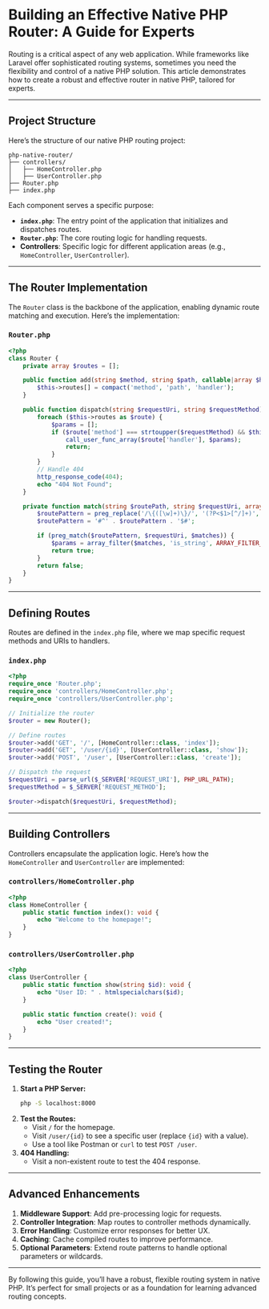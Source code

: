 # Building an Effective Native PHP Router: A Guide for Experts

Routing is a critical aspect of any web application. While frameworks like Laravel offer sophisticated routing systems, sometimes you need the flexibility and control of a native PHP solution. This article demonstrates how to create a robust and effective router in native PHP, tailored for experts.

---

## Project Structure

Here’s the structure of our native PHP routing project:

```
php-native-router/
├── controllers/
│   ├── HomeController.php
│   ├── UserController.php
├── Router.php
├── index.php
```

Each component serves a specific purpose:

- **`index.php`**: The entry point of the application that initializes and dispatches routes.
- **`Router.php`**: The core routing logic for handling requests.
- **Controllers**: Specific logic for different application areas (e.g., `HomeController`, `UserController`).

---

## The Router Implementation

The `Router` class is the backbone of the application, enabling dynamic route matching and execution. Here’s the implementation:

### `Router.php`
```php
<?php
class Router {
    private array $routes = [];

    public function add(string $method, string $path, callable|array $handler): void {
        $this->routes[] = compact('method', 'path', 'handler');
    }

    public function dispatch(string $requestUri, string $requestMethod): void {
        foreach ($this->routes as $route) {
            $params = [];
            if ($route['method'] === strtoupper($requestMethod) && $this->match($route['path'], $requestUri, $params)) {
                call_user_func_array($route['handler'], $params);
                return;
            }
        }
        // Handle 404
        http_response_code(404);
        echo "404 Not Found";
    }

    private function match(string $routePath, string $requestUri, array &$params): bool {
        $routePattern = preg_replace('/\{([\w]+)\}/', '(?P<$1>[^/]+)', $routePath);
        $routePattern = '#^' . $routePattern . '$#';

        if (preg_match($routePattern, $requestUri, $matches)) {
            $params = array_filter($matches, 'is_string', ARRAY_FILTER_USE_KEY);
            return true;
        }
        return false;
    }
}
```

---

## Defining Routes

Routes are defined in the `index.php` file, where we map specific request methods and URIs to handlers.

### `index.php`
```php
<?php
require_once 'Router.php';
require_once 'controllers/HomeController.php';
require_once 'controllers/UserController.php';

// Initialize the router
$router = new Router();

// Define routes
$router->add('GET', '/', [HomeController::class, 'index']);
$router->add('GET', '/user/{id}', [UserController::class, 'show']);
$router->add('POST', '/user', [UserController::class, 'create']);

// Dispatch the request
$requestUri = parse_url($_SERVER['REQUEST_URI'], PHP_URL_PATH);
$requestMethod = $_SERVER['REQUEST_METHOD'];

$router->dispatch($requestUri, $requestMethod);
```

---

## Building Controllers

Controllers encapsulate the application logic. Here’s how the `HomeController` and `UserController` are implemented:

### `controllers/HomeController.php`
```php
<?php
class HomeController {
    public static function index(): void {
        echo "Welcome to the homepage!";
    }
}
```

### `controllers/UserController.php`
```php
<?php
class UserController {
    public static function show(string $id): void {
        echo "User ID: " . htmlspecialchars($id);
    }

    public static function create(): void {
        echo "User created!";
    }
}
```

---

## Testing the Router

1. **Start a PHP Server:**
   ```bash
   php -S localhost:8000
   ```
2. **Test the Routes:**
   - Visit `/` for the homepage.
   - Visit `/user/{id}` to see a specific user (replace `{id}` with a value).
   - Use a tool like Postman or `curl` to test `POST /user`.
3. **404 Handling:**
   - Visit a non-existent route to test the 404 response.

---

## Advanced Enhancements

1. **Middleware Support**: Add pre-processing logic for requests.
2. **Controller Integration**: Map routes to controller methods dynamically.
3. **Error Handling**: Customize error responses for better UX.
4. **Caching**: Cache compiled routes to improve performance.
5. **Optional Parameters**: Extend route patterns to handle optional parameters or wildcards.

---

By following this guide, you’ll have a robust, flexible routing system in native PHP. It’s perfect for small projects or as a foundation for learning advanced routing concepts. 
